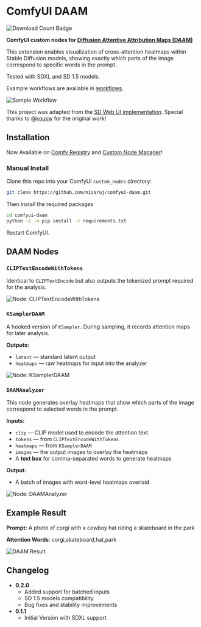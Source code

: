 # ComfyUI DAAM

![Download Count Badge](https://img.shields.io/badge/dynamic/json?url=https%3A%2F%2Fapi.comfy.org%2Fnodes%2Fcomfyui-daam&query=downloads&style=flat-square&label=Downloads&color=green)

**ComfyUI custom nodes for [Diffusion Attentive Attribution Maps (DAAM)](https://github.com/castorini/daam)**

This extension enables visualization of cross-attention heatmaps within Stable Diffusion models, showing exactly which parts of the image correspond to specific words in the prompt.

Tested with SDXL and SD 1.5 models.

Example workflows are available in [workflows](https://github.com/nisaruj/comfyui-daam/tree/main/workflows).

![Sample Workflow](https://github.com/nisaruj/comfyui-daam/blob/main/img/workflow.png)

This project was adapted from the [SD Web UI implementation](https://github.com/kousw/stable-diffusion-webui-daam).  Special thanks to [@kousw](https://github.com/kousw) for the original work!

## Installation

Now Available on [Comfy Registry](https://registry.comfy.org/nodes/comfyui-daam) and [Custom Node Manager](https://github.com/Comfy-Org/ComfyUI-Manager)!

### Manual Install

Clone this repo into your ComfyUI `custom_nodes` directory:

```bash
git clone https://github.com/nisaruj/comfyui-daam.git
```

Then install the required packages
```bash
cd comfyui-daam
python -s -m pip install -r requirements.txt
```

Restart ComfyUI.


## DAAM Nodes

### `CLIPTextEncodeWithTokens`

Identical to `CLIPTextEncode` but also outputs the tokenized prompt required for the analysis.

![Node: CLIPTextEncodeWithTokens](https://github.com/nisaruj/comfyui-daam/blob/main/img/node_clip.png)

### `KSamplerDAAM`

A hooked version of `KSampler`. During sampling, it records attention maps for later analysis.

**Outputs:**
- `latent` — standard latent output
- `heatmaps` — raw heatmaps for input into the analyzer

![Node: KSamplerDAAM](https://github.com/nisaruj/comfyui-daam/blob/main/img/node_sampler.png)

### `DAAMAnalyzer`

This node generates overlay heatmaps that show which parts of the image correspond to selected words in the prompt.

**Inputs:**
- `clip` — CLIP model used to encode the attention text
- `tokens` — from `CLIPTextEncodeWithTokens`
- `heatmaps` — from `KSamplerDAAM`
- `images` — the output images to overlay the heatmaps
- A **text box** for comma-separated words to generate heatmaps

**Output:**
- A batch of images with word-level heatmaps overlaid

![Node: DAAMAnalyzer](https://github.com/nisaruj/comfyui-daam/blob/main/img/node_analyzer.png)


## Example Result

**Prompt:** A photo of corgi with a cowboy hat riding a skateboard in the park

**Attention Words**: corgi,skateboard,hat,park

![DAAM Result](https://github.com/nisaruj/comfyui-daam/blob/main/img/preview.png)

## Changelog

- **0.2.0**
    - Added support for batched inputs
    - SD 1.5 models compatibility
    - Bug fixes and stability improvements
- **0.1.1**
    - Initial Version with SDXL support

